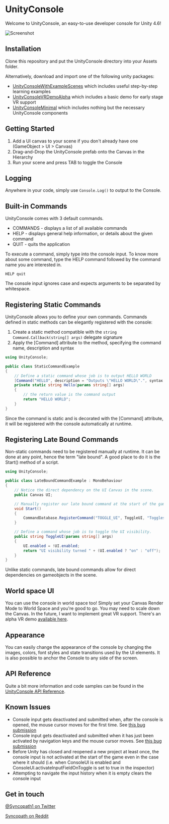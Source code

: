 UnityConsole
===============
Welcome to UnityConsole, an easy-to-use developer console for Unity 4.6!

![Screenshot](https://dl.dropboxusercontent.com/u/106740647/UnityConsole/Screenshot1_0.jpg)

## Installation
Clone this repository and put the UnityConsole directory into your Assets folder.

Alternatively, download and import one of the following unity packages:
- [UnityConsoleWithExampleScenes](http://wenzil.github.io/UnityConsole/) which includes useful step-by-step learning examples
- [UnityConsoleVRDemoAlpha](http://wenzil.github.io/UnityConsole/)  which includes a basic demo for early stage VR support
- [UnityConsoleMinimal](http://wenzil.github.io/UnityConsole/) which includes nothing but the necessary UnityConsole components

## Getting Started
1. Add a UI canvas to your scene if you don't already have one (GameObject > UI > Canvas)
2. Drag-and-Drop the UnityConsole prefab onto the Canvas in the Hierarchy
3. Run your scene and press TAB to toggle the Console

## Logging
Anywhere in your code, simply use ```Console.Log()``` to output to the Console.

## Built-in Commands
UnityConsole comes with 3 default commands.
- COMMANDS - displays a list of all available commands
- HELP - displays general help information, or details about the given command
- QUIT - quits the application

To execute a command, simply type into the console input. To know more about some command, type the HELP command followed by the command name you are interested in.

```
HELP quit
```

The console input ignores case and expects arguments to be separated by whitespace.

## Registering Static Commands
UnityConsole allows you to define your own commands. Commands defined in static methods can be elegantly registered with the console:

1. Create a static method compatible with the ```string Command.Callback(string[] args)``` delegate signature
2. Apply the [Command] attribute to the method, specifying the command name, description and syntax

```csharp
using UnityConsole;

public class StaticCommandExample
{
    // Define a static command whose job is to output HELLO WORLD
    [Command("HELLO", description = "Outputs \"HELLO WORLD\".", syntax = "HELLO")]
    private static string Hello(params string[] args)
    {
        // the return value is the command output
        return "HELLO WORLD";
    }
}
```

Since the command is static and is decorated with the [Command] attribute, it will be registered with the console automatically at runtime.

## Registering Late Bound Commands
Non-static commands need to be registered manually at runtime. It can be done at any point, hence the term "late bound". A good place to do it is the Start() method of a script.

```csharp
using UnityConsole;

public class LateBoundCommandExample : MonoBehaviour
{
    // Notice the direct dependency on the UI Canvas in the scene.
    public Canvas UI;

    // Manually register our late bound command at the start of the game or whenever this object is initialized
    void Start()
    {
        CommandDatabase.RegisterCommand("TOGGLE_UI", ToggleUI, "Toggles the UI visibility", "TOGGLE_UI");
    }

    // Define a command whose job is to toggle the UI visibility.
    public string ToggleUI(params string[] args)
    {
        UI.enabled = !UI.enabled;
        return "UI visibility turned " + (UI.enabled ? "on" : "off");
    }
}
```

Unlike static commands, late bound commands allow for direct dependencies on gameobjects in the scene. 

## World space UI
You can use the console in world space too! Simply set your Canvas Render Mode to World Space and you're good to go. You may need to scale down the Canvas. In the future, I want to implement great VR support. There's an alpha VR demo [available here](http://wenzil.github.io/UnityConsole/).

## Appearance
You can easily change the appearance of the console by changing the images, colors, font styles and state transitions used by the UI elements. It is also possible to anchor the Console to any side of the screen.

## API Reference
Quite a bit more information and code samples can be found in the [UnityConsole API Reference](http://wenzil.github.io/UnityConsole/).

## Known Issues
- Console input gets deactivated and submitted when, after the console is opened, the mouse cursor moves for the first time. See [this bug submission](http://issuetracker.unity3d.com/issues/input-field-selection-is-immediately-deactivated-after-moving-mouse)
- Console input gets deactivated and submitted when it has just been activated by navigation keys and the mouse cursor moves. See [this bug submission](http://issuetracker.unity3d.com/issues/moving-cursor-unselects-whatever-was-selected-with-the-ui-navigation-keys)
- Before Unity has closed and reopened a new project at least once, the console input is not activated at the start of the game even in the case where it should (i.e. when ConsoleUI is enabled and ConsoleUI.activateInputFieldOnToggle is set to true in the inspector)
- Attempting to navigate the input history when it is empty clears the console input

## Get in touch
[@Syncopath1 on Twitter](https://twitter.com/Syncopath1)

[Syncopath on Reddit](http://www.reddit.com/user/Syncopath)